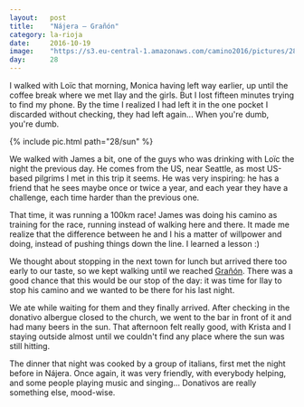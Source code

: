 ```yaml
---
layout:   post
title:    "Nájera — Grañón"
category: la-rioja
date:     2016-10-19
image:    "https://s3.eu-central-1.amazonaws.com/camino2016/pictures/28/sun-thumb.jpg"
day:      28
---
```


I walked with Loïc that morning, Monica having left way earlier, up until the coffee break where we met Ilay and the girls. But I lost fifteen minutes trying to find my phone. By the time I realized I had left it in the one pocket I discarded without checking, they had left again... When you're dumb, you're dumb.

{% include pic.html path="28/sun" %}

We walked with James a bit, one of the guys who was drinking with Loïc the night the previous day. He comes from the US, near Seattle, as most US-based pilgrims I met in this trip it seems. He was very inspiring: he has a friend that he sees maybe once or twice a year, and each year they have a challenge, each time harder than the previous one.

That time, it was running a 100km race! James was doing his camino as training for the race, running instead of walking here and there. It made me realize that the difference between he and I his a matter of willpower and doing, instead of pushing things down the line. I learned a lesson :)

We thought about stopping in the next town for lunch but arrived there too early to our taste, so we kept walking until we reached [Grañón](https://www.google.fr/maps/place/26259+Gra%C3%B1%C3%B3n,+La+Rioja,+Espagne/@42.4492518,-3.0313593,16z/data=!3m1!4b1!4m5!3m4!1s0xd457ea32ff3d059:0xd90140acb505b129!8m2!3d42.4491748!4d-3.0269051?hl=fr). There was a good chance that this would be our stop of the day: it was time for Ilay to stop his camino and we wanted to be there for his last night.

We ate while waiting for them and they finally arrived. After checking in the donativo albergue closed to the church, we went to the bar in front of it and had many beers in the sun. That afternoon felt really good, with Krista and I staying outside almost until we couldn't find any place where the sun was still hitting.

The dinner that night was cooked by a group of italians, first met the night before in Nájera. Once again, it was very friendly, with everybody helping, and some people playing music and singing... Donativos are really something else, mood-wise.
